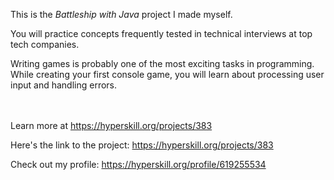 This is the *Battleship with Java* project I made myself.


<div>
<div>You will practice concepts frequently tested in technical interviews at top tech companies.</div>

<p>Writing games is probably one of the most exciting tasks in programming. While creating your first console game, you will learn about processing user input and handling errors.</p>
</div><br/><br/>Learn more at <a href="https://hyperskill.org/projects/383?utm_source=ide&utm_medium=ide&utm_campaign=ide&utm_content=project-card">https://hyperskill.org/projects/383</a>

Here's the link to the project: https://hyperskill.org/projects/383

Check out my profile: https://hyperskill.org/profile/619255534